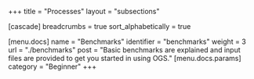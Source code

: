 +++
title = "Processes"
layout = "subsections"

[cascade]
breadcrumbs = true
sort_alphabetically = true

[menu.docs]
name = "Benchmarks"
identifier = "benchmarks"
weight = 3
url = "./benchmarks"
post = "Basic benchmarks are explained and input files are provided to get you started in using OGS."
[menu.docs.params]
category = "Beginner"
+++
